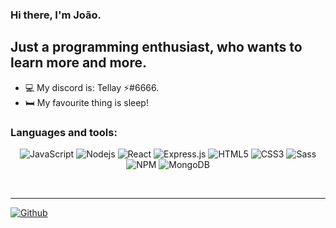 ### Hi there, I'm João.

## Just a programming enthusiast, who wants to learn more and more.
- 💻 My discord is: Tellay ⚡#6666.
- 🛏️ My favourite thing is sleep!

### Languages and tools:

<p align="center">
  <img alt="JavaScript" src="https://img.shields.io/badge/-Javascript-edb200?style=flat-square&logo=javascript&logoColor=white" />
  <img alt="Nodejs" src="https://img.shields.io/badge/-Nodejs-43853d?style=flat-square&logo=Node.js&logoColor=white" />
  <img alt="React" src="https://img.shields.io/badge/React-20232A?style=for-square&logo=react&logoColor=61DAFB" />
  <img alt="Express.js" src="https://img.shields.io/badge/Express.js-000000?style=for-square&logo=express&logoColor=white"/>
  <img alt="HTML5" src="https://img.shields.io/badge/-HTML5-E34F26?style=flat-square&logo=html5&logoColor=white" />
  <img alt="CSS3" src="https://img.shields.io/badge/CSS3-1572B6?style=for-square&logo=css3&logoColor=white" />
  <img alt="Sass" src="https://img.shields.io/badge/Sass-CC6699?style=for-square&logo=sass&logoColor=white"/>
  <img alt="NPM" src="https://img.shields.io/badge/-NPM-CB3837?style=flat-square&logo=npm&logoColor=white" />
  <img alt="MongoDB" src="https://img.shields.io/badge/-MongoDB-green?style=flat-square&logo=MongoDB" />
  
</p>

<br/>

---

[![Github](https://github-readme-stats.vercel.app/api?username=Tellay&show_icons=true&hide_border=true&theme=default)](https://github.com/anuraghazra/github-readme-stats)
